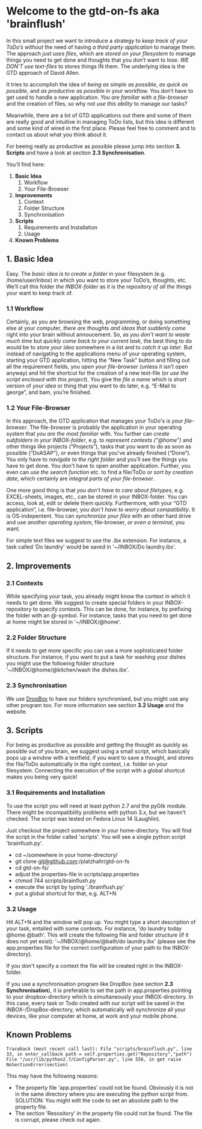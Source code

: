 
Welcome to the gtd-on-fs aka 'brainflush'
=========================================

In this small project we want to introduce a strategy to *keep track of your ToDo’s without* the need of having *a third party application* to manage them. The approach *just uses files*, which are *stored on your filesystem* to manage things you need to get done and thoughts that you don’t want to lose. *WE DON’T use text-files* to stores things IN them. The underlying idea is the GTD approach of David Allen.

It tries to accomplish the idea of *being as simple as possible*, *as quick as possible*, and *as productive as possible* in your workflow. You don’t have to get used to handle a new application. *You are familiar with a file-browser* and the creation of files, so why not *use this ability* to manage our tasks?

Meanwhile, there are a lot of GTD applications out there and some of them are really good and intuitive in managing ToDo lists, but this idea is different and some kind of wired in the first place. Please feel free to comment and to contact us about what you think about it.

For beeing really as productive as possible please jump into section **3. Scripts** and have a look at section **2.3 Synchronisation**.

You'll find here:

1. **Basic Idea**
	1. Workflow
	2. Your File-Browser
2. **Improvements**
	1. Context
	2. Folder Structure
	3. Synchronisation
3. **Scripts**
	1. Requirements and Installation
	2. Usage
4. **Known Problems**

## 1. Basic Idea

Easy. The *basic idea is to create a folder* in your filesystem (e.g. /home/user/Inbox) in which you want to store your ToDo’s, thoughts, etc. We’ll call this folder *the INBOX-folder* as it is the *repository of all the things* your want to keep track of.

### 1.1 Workflow

Certainly, as you are browsing the web, programming, or doing something else at your computer, *there are thoughts and ideas that suddenly come* right into your brain without annoucement. So, as *you don’t want to waste much time* but *quickly come back to your current task*, the best thing to do would be to *store your idea* somewhere in a list and to *catch it up later*. But instead of navigating to the applications menu of your operating system, starting your GTD application, hitting the “New Task” button and filling out all the requirement fields, you *open your file-browser* (unless it isn’t open anyway) and hit the shortcut for the creation of a new text-file (or *use the script enclosed with this project*). You give the *file a name* which is short version of *your idea* or thing that you want to do later, e.g. “E-Mail to george”, and bam, you’re finished.

### 1.2 Your File-Browser

In this approach, the GTD application that manages your ToDo's is *your file-browser*. The file-browser is probably the application in your operating system that *you are the most familiar* with. You further can *create subfolders in your INBOX-folder*, e.g. to *represent contexts (“@home”)* and other things like projects (“Projects”), tasks that you want to do as soon as possible (“DoASAP”), or even things that you’ve already finished (“Done”). You only have to *navigate to the right folder* and you’ll see the things you have to get done. You don't have to open another application. Further, you even can *use the search function* etc. to find a file/ToDo or *sort by creation date*, which certainly are *integral parts of your file-browser*.

One more good thing is that *you don’t have to care about filetypes*, e.g. EXCEL-sheets, images, etc., can be stored in your INBOX-folder. You can access, look at, edit or delete them quickly. Furthermore, with your “GTD application”, i.e. file-browser, you *don’t have to worry about compatibility*. It is OS-indepentent. You can *synchronize your files* with an other hard drive and use *another operating system*, file-browser, *or even a terminal*, you want.

For simple text files we suggest to use the .ibx extension. For instance, a task called 'Do laundry' would be saved in '~/INBOX/Do laundry.ibx'.

## 2. Improvements

### 2.1 Contexts

While specifying your task, you already might know the context in which it needs to get done. We suggest to create special folders in your INBOX-repository to specify contexts. This can be done, for instance, by prefixing the folder with an @-symbol. For instance, tasks that you need to get done at home might be stored in '~/INBOX/@home'.

### 2.2 Folder Structure

If it needs to get more specific you can use a more sophisticated folder structure. For instance, if you want to put a task for washing your dishes you might use the following folder structure '~/INBOX/@home/@kitchen/wash the dishes.ibx'.

### 2.3 Synchronisation 

We use [DropBox](http://dropbox.com/ "DropBox") to have our folders synchronised, but you might use any other program too. For more information see section **3.2 Usage** and the website.

## 3. Scripts

For being as productive as possible and getting the thought as quickly as possible out of you brain, we suggest using a small script, which basically pops up a window with a textfield, if you want to save a thought, and stores the file/ToDo automatically in the right context, i.e. folder on your filesystem. Connecting the execution of the script with a global shortcut makes you being very quick!

### 3.1 Requirements and Installation

To use the script you will need at least python 2.7 and the pyGtk module. There might be incompatibility problems with python 3.x, but we haven't checked. The script was tested on Fedora Linux 14 (Laughlin).

Just checkout the project somewhere in your home-directory. You will find the script in the folder called 'scripts'. You will see a single python script 'brainflush.py'. 

* cd ~/somewhere in your home-directory/
* git clone git@github.com:/platzhaltr/gtd-on-fs
* cd gtd-on-fs/
* adjust the properties-file in scripts/app.properties
* chmod 744 scripts/brainflush.py
* execute the script by typing './brainflush.py'
* put a global shortcut for that, e.g. ALT+N

### 3.2 Usage

Hit ALT+N and the window will pop up. You might type a short description of your task, entailed with some contexts. For instance, 'do laundry today @home @bath'. This will create the following file and folder structure (if it does not yet exist): '~/INBOX/@home/@bath/do laundry.ibx' (please see the app.properties file for the correct configuration of your path to the INBOX-directory).

If you don't specify a context the file will be created right in the INBOX-folder.

If you use a synchronisation program like DropBox (see section **2.3 Synchronisation**), it is preferable to set the path in app.properties pointing to your dropbox-directory which is simultaneously your INBOX-directory. In this case, every task or Todo created with our script will be saved in the INBOX-/DropBox-directory, which automatically will synchronize all your devices, like your computer at home, at work and your mobile phone.


## Known Problems

`Traceback (most recent call last):
  File "scripts/brainflush.py", line 33, in enter_callback
    path = self.properties.get("Repository","path")
  File "/usr/lib/python2.7/ConfigParser.py", line 556, in get
    raise NoSectionError(section)`
    
This may have the following reasons:

* The property file 'app.properties' could not be found. Obviously it is not in the same directory where you are executing the python script from. SOLUTION: You might edit the code to set an absolute path to the property file.
* The section 'Resository' in the property file could not be found. The file is corrupt, please check out again.


